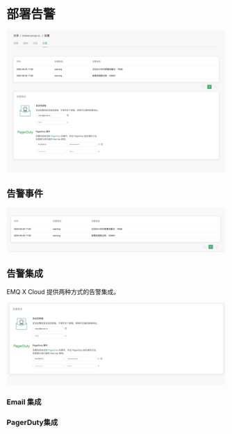 # 部署告警

![alert_integrations](./_assets/alerts.png)



## 告警事件

![alert_integrations](./_assets/alert_events.png)



## 告警集成

EMQ X Cloud 提供两种方式的告警集成。

![alert_integrations](./_assets/alert_integrations.png)



### Email 集成



### PagerDuty集成

